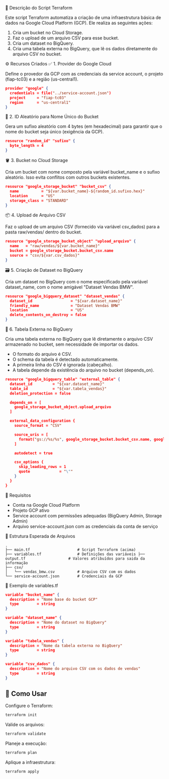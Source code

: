 🧾 Descrição do Script Terraform

Este script Terraform automatiza a criação de uma infraestrutura básica de dados na Google Cloud Platform (GCP). Ele realiza as seguintes ações:

1. Cria um bucket no Cloud Storage.
2. Faz o upload de um arquivo CSV para esse bucket.
3. Cria um dataset no BigQuery.
4. Cria uma tabela externa no BigQuery, que lê os dados diretamente do arquivo CSV no bucket.

⚙️ Recursos Criados
✅ 1. Provider do Google Cloud

Define o provedor da GCP com as credenciais da service account, o projeto (fiap-tc03) e a região (us-central1).
```json
provider "google" {
  credentials = file("../service-account.json")
  project     = "fiap-tc03"
  region      = "us-central1"
}
```
🔑 2. ID Aleatório para Nome Único do Bucket

Gera um sufixo aleatório com 4 bytes (em hexadecimal) para garantir que o nome do bucket seja único (exigência da GCP).
```json
resource "random_id" "sufixo" {
  byte_length = 4
}
```
🪣 3. Bucket no Cloud Storage

Cria um bucket com nome composto pela variável bucket_name e o sufixo aleatório. Isso evita conflitos com outros buckets existentes.
```json
resource "google_storage_bucket" "bucket_csv" {
  name          = "${var.bucket_name}-${random_id.sufixo.hex}"
  location      = "US"
  storage_class = "STANDARD"
}
```

📦 4. Upload de Arquivo CSV

Faz o upload de um arquivo CSV (fornecido via variável csv_dados) para a pasta raw/vendas/ dentro do bucket.
```json
resource "google_storage_bucket_object" "upload_arquivo" {
  name   = "raw/vendas/${var.bucket_name}"
  bucket = google_storage_bucket.bucket_csv.name
  source = "csv/${var.csv_dados}"
}
```

🗃️ 5. Criação de Dataset no BigQuery

Cria um dataset no BigQuery com o nome especificado pela variável dataset_name, com o nome amigável "Dataset Vendas BMW".

```json
resource "google_bigquery_dataset" "dataset_vendas" {
  dataset_id                 = "${var.dataset_name}"
  friendly_name              = "Dataset Vendas BMW"
  location                   = "US"
  delete_contents_on_destroy = false
}
```

🔗 6. Tabela Externa no BigQuery

Cria uma tabela externa no BigQuery que lê diretamente o arquivo CSV armazenado no bucket, sem necessidade de importar os dados.
* O formato do arquivo é CSV.
* O schema da tabela é detectado automaticamente.
* A primeira linha do CSV é ignorada (cabeçalho).
* A tabela depende da existência do arquivo no bucket (depends_on).

```json
resource "google_bigquery_table" "external_table" {
  dataset_id         = "${var.dataset_name}"
  table_id           = "${var.tabela_vendas}"
  deletion_protection = false

  depends_on = [
    google_storage_bucket_object.upload_arquivo
  ]

  external_data_configuration {
    source_format = "CSV"

    source_uris = [
      format("gs://%s/%s", google_storage_bucket.bucket_csv.name, google_storage_bucket_object.upload_arquivo.name)
    ]

    autodetect = true

    csv_options {
      skip_leading_rows = 1
      quote             = "\""
    }
  }
}
``` 

📌 Requisitos

* Conta na Google Cloud Platform
* Projeto GCP ativo
* Service account com permissões adequadas (BigQuery Admin, Storage Admin)
* Arquivo service-account.json com as credenciais da conta de serviço

📁 Estrutura Esperada de Arquivos
```text
.
├── main.tf                     # Script Terraform (acima)
├── variables.tf                # Definições das variáveis ├── output.tf                   # Valores atribuídos para saida da informação
├── csv/
│   └── vendas_bmw.csv          # Arquivo CSV com os dados
└── service-account.json        # Credenciais da GCP
````

💬 Exemplo de variables.tf
```json
variable "bucket_name" {
  description = "Nome base do bucket GCP"
  type        = string
}

variable "dataset_name" {
  description = "Nome do dataset no BigQuery"
  type        = string
}

variable "tabela_vendas" {
  description = "Nome da tabela externa no BigQuery"
  type        = string
}

variable "csv_dados" {
  description = "Nome do arquivo CSV com os dados de vendas"
  type        = string
}
```

## 🧪 Como Usar

Configure o Terraform:
```bash
terraform init
```

Valide os arquivos:
```bash
terraform validate
```

Planeje a execução:
```bash
terraform plan
```

Aplique a infraestrutura:
```bash
terraform apply
```
